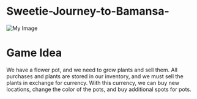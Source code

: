 # Sweetie-Journey-to-Bamansa-

![My Image](FirstIteration.png)

# Game Idea

We have a flower pot, and we need to grow plants and sell them. All purchases and plants are stored in our inventory, and we must sell the plants in exchange for currency. With this currency, we can buy new locations, change the color of the pots, and buy additional spots for pots.

